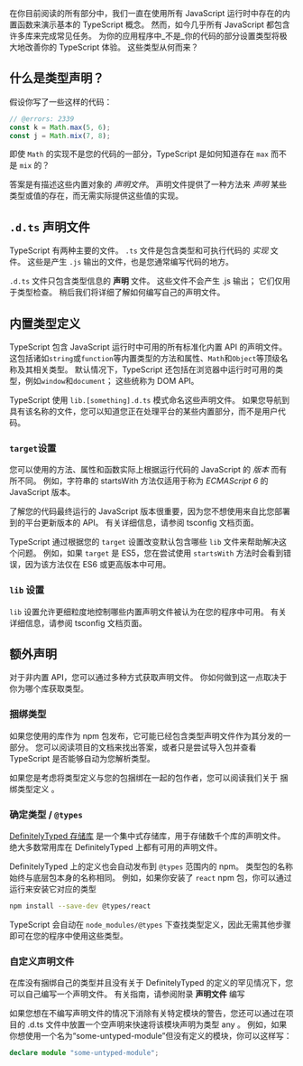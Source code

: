 
在你目前阅读的所有部分中，我们一直在使用所有 JavaScript 运行时中存在的内置函数来演示基本的 TypeScript 概念。
然而，如今几乎所有 JavaScript 都包含许多库来完成常见任务。
为你的应用程序中_不是_你的代码的部分设置类型将极大地改善你的 TypeScript 体验。
这些类型从何而来？
## 什么是类型声明？
假设你写了一些这样的代码：
```ts 
// @errors: 2339
const k = Math.max(5, 6);
const j = Math.mix(7, 8);
```
即使 `Math` 的实现不是您的代码的一部分，TypeScript 是如何知道存在 `max` 而不是 `mix` 的？

答案是有描述这些内置对象的 _声明文件_。
声明文件提供了一种方法来 _声明_ 某些类型或值的存在，而无需实际提供这些值的实现。

## `.d.ts` 声明文件
TypeScript 有两种主要的文件。
`.ts` 文件是包含类型和可执行代码的 _实现_ 文件。
这些是产生 `.js` 输出的文件，也是您通常编写代码的地方。

`.d.ts` 文件只包含类型信息的 **声明** 文件。
这些文件不会产生 .js 输出； 它们仅用于类型检查。
稍后我们将详细了解如何编写自己的声明文件。
## 内置类型定义
TypeScript 包含 JavaScript 运行时中可用的所有标准化内置 API 的声明文件。
这包括诸如`string`或`function`等内置类型的方法和属性、`Math`和`Object`等顶级名称及其相关类型。
默认情况下，TypeScript 还包括在浏览器中运行时可用的类型，例如`window`和`document`； 这些统称为 DOM API。

TypeScript 使用 `lib.[something].d.ts` 模式命名这些声明文件。
如果您导航到具有该名称的文件，您可以知道您正在处理平台的某些内置部分，而不是用户代码。
### `target`设置

您可以使用的方法、属性和函数实际上根据运行代码的 JavaScript 的 _版本_ 而有所不同。
例如，字符串的 startsWith 方法仅适用于称为 _ECMAScript 6_ 的 JavaScript 版本。

了解您的代码最终运行的 JavaScript 版本很重要，因为您不想使用来自比您部署到的平台更新版本的 API。
 有关详细信息，请参阅  tsconfig  文档页面。

TypeScript 通过根据您的 `target` 设置改变默认包含哪些  `lib`  文件来帮助解决这个问题。
例如，如果 `target`  是 ES5，您在尝试使用 `startsWith`  方法时会看到错误，因为该方法仅在 ES6 或更高版本中可用。
### `lib` 设置

 `lib` 设置允许更细粒度地控制哪些内置声明文件被认为在您的程序中可用。
有关详细信息，请参阅  tsconfig  文档页面。
## 额外声明

对于非内置 API，您可以通过多种方式获取声明文件。
你如何做到这一点取决于你为哪个库获取类型。
### 捆绑类型

如果您使用的库作为 npm 包发布，它可能已经包含类型声明文件作为其分发的一部分。
您可以阅读项目的文档来找出答案，或者只是尝试导入包并查看 TypeScript 是否能够自动为您解析类型。

如果您是考虑将类型定义与您的包捆绑在一起的包作者，您可以阅读我们关于 捆绑类型定义 。
### 确定类型 / `@types`

[DefinitelyTyped 存储库](https://github.com/DefinitelyTyped/DefinitelyTyped/) 是一个集中式存储库，用于存储数千个库的声明文件。
绝大多数常用库在 DefinitelyTyped 上都有可用的声明文件。

DefinitelyTyped 上的定义也会自动发布到 `@types` 范围内的 npm。
类型包的名称始终与底层包本身的名称相同。
例如，如果你安装了 `react` npm 包，你可以通过运行来安装它对应的类型
```sh
npm install --save-dev @types/react
```
TypeScript 会自动在 `node_modules/@types` 下查找类型定义，因此无需其他步骤即可在您的程序中使用这些类型。
### 自定义声明文件

在库没有捆绑自己的类型并且没有关于 DefinitelyTyped 的定义的罕见情况下，您可以自己编写一个声明文件。
有关指南，请参阅附录  **声明文件** 编写 

如果您想在不编写声明文件的情况下消除有关特定模块的警告，您还可以通过在项目的 .d.ts 文件中放置一个空声明来快速将该模块声明为类型 any 。
例如，如果你想使用一个名为“some-untyped-module”但没有定义的模块，你可以这样写：
```ts 
declare module "some-untyped-module";
```
